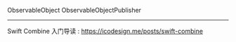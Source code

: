 



ObservableObject
ObservableObjectPublisher



---

Swift Combine 入门导读 : https://icodesign.me/posts/swift-combine


